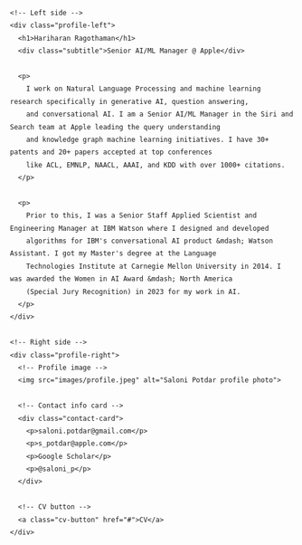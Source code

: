 <!DOCTYPE html>
<html>
<head>
  <meta charset="UTF-8" />
  <title>Hariharan Ragothaman</title>
  <!-- Link your CSS file if you prefer separate styling -->
  <style>
    /* Just for quick demonstration; move to a separate .css file if desired */
    body {
      margin: 0; 
      padding: 2rem;
      font-family: sans-serif;
      line-height: 1.6;
    }

    .profile-container {
      display: flex;
      justify-content: space-between;
      align-items: flex-start;
      gap: 2rem;
      max-width: 1000px;
      margin: 0 auto;
    }

    /* Left text column */
    .profile-left {
      flex: 1;  /* Expand to fill space */
    }
    .profile-left h1 {
      margin-bottom: 0.2rem;
      font-size: 2.5rem;
    }
    .subtitle {
      color: #888;
      font-size: 1.1rem;
      margin-bottom: 1.5rem;
    }

    /* Right column (photo + contact card + CV button) */
    .profile-right {
      width: 300px;  /* or use flex-basis, etc. */
      flex-shrink: 0;
    }
    .profile-right img {
      width: 100%;
      height: auto;
      border-radius: 8px; /* Slightly rounded corners */
      display: block;
    }
    .contact-card {
      margin-top: 1rem;
      border: 1px solid #ddd;
      border-radius: 8px;
      padding: 1rem;
      font-size: 0.95rem;
    }
    .contact-card p {
      margin: 0.4rem 0;
      display: flex;
      align-items: center;
    }
    .contact-card p::before {
      /* Minimal icon/emoji for demonstration */
      content: "• ";
      margin-right: 0.4rem;
    }
    .cv-button {
      display: inline-block;
      margin-top: 1rem;
      padding: 0.6rem 1rem;
      background-color: #f9f9f9;
      border-radius: 4px;
      text-decoration: none;
      border: 1px solid #ccc;
      color: #333;
      font-weight: 500;
    }
    .cv-button:hover {
      background-color: #eee;
    }

  </style>
</head>
<body>
  <div class="profile-container">

    <!-- Left side -->
    <div class="profile-left">
      <h1>Hariharan Ragothaman</h1>
      <div class="subtitle">Senior AI/ML Manager @ Apple</div>

      <p>
        I work on Natural Language Processing and machine learning research specifically in generative AI, question answering, 
        and conversational AI. I am a Senior AI/ML Manager in the Siri and Search team at Apple leading the query understanding 
        and knowledge graph machine learning initiatives. I have 30+ patents and 20+ papers accepted at top conferences 
        like ACL, EMNLP, NAACL, AAAI, and KDD with over 1000+ citations.
      </p>

      <p>
        Prior to this, I was a Senior Staff Applied Scientist and Engineering Manager at IBM Watson where I designed and developed 
        algorithms for IBM's conversational AI product &mdash; Watson Assistant. I got my Master's degree at the Language 
        Technologies Institute at Carnegie Mellon University in 2014. I was awarded the Women in AI Award &mdash; North America 
        (Special Jury Recognition) in 2023 for my work in AI.
      </p>
    </div>

    <!-- Right side -->
    <div class="profile-right">
      <!-- Profile image -->
      <img src="images/profile.jpeg" alt="Saloni Potdar profile photo">

      <!-- Contact info card -->
      <div class="contact-card">
        <p>saloni.potdar@gmail.com</p>
        <p>s_potdar@apple.com</p>
        <p>Google Scholar</p>
        <p>@saloni_p</p>
      </div>

      <!-- CV button -->
      <a class="cv-button" href="#">CV</a>
    </div>

  </div>
</body>
</html>
